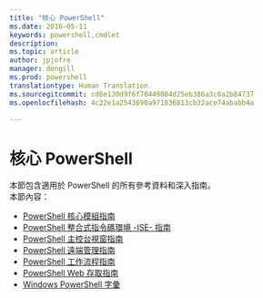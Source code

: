 ```yaml
---
title: "核心 PowerShell"
ms.date: 2016-05-11
keywords: powershell,cmdlet
description: 
ms.topic: article
author: jpjofre
manager: dongill
ms.prod: powershell
translationtype: Human Translation
ms.sourcegitcommit: cd6e130d9f6f70449084d25eb386a3c0a2b84737
ms.openlocfilehash: 4c22e1a2543690a971836813cb32ace74ababb4a

---
```


#  核心 PowerShell
本節包含適用於 PowerShell 的所有參考資料和深入指南。  
本節內容：
-  [PowerShell 核心模組指南](core-modules.md)
-  [PowerShell 整合式指令碼環境 -ISE- 指南](ise-guide.md)
-  [PowerShell 主控台視窗指南](console-guide.md)
-  [PowerShell 遠端管理指南](Running-Remote-Commands.md)
-  [PowerShell 工作流程指南](workflows-guide.md)
-  [PowerShell Web 存取指南](web-access.md)
-  [Windows PowerShell 字彙](../Windows-PowerShell-Glossary.md)




<!--HONumber=Jul16_HO1-->



